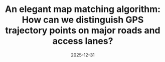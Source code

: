 ---
title: "An elegant map matching algorithm: How can we distinguish GPS trajectory points on major roads and access lanes?"
collection: publications
category: conferences
permalink: /publication/2024-02-17-paper-title-number-4
date: 2025-12-31
venue: 'in preparation for ICLR Tiny Paper Track, 2025'
---